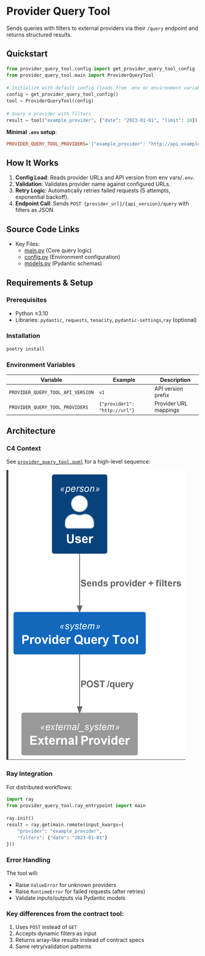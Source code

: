 # Provider Query Tool

Sends queries with filters to external providers via their `/query` endpoint and returns structured results.

## Quickstart

```python
from provider_query_tool.config import get_provider_query_tool_config
from provider_query_tool.main import ProviderQueryTool

# Initialize with default config (loads from .env or environment variables)
config = get_provider_query_tool_config()
tool = ProviderQueryTool(config)

# Query a provider with filters
result = tool("example_provider", {"date": "2023-01-01", "limit": 10})  # Returns {"result": [...]}
```

**Minimal `.env` setup**:
```ini
PROVIDER_QUERY_TOOL_PROVIDERS='{"example_provider": "http://api.example.com"}'
```

## How It Works

1. **Config Load**: Reads provider URLs and API version from env vars/`.env`.
2. **Validation**: Validates provider name against configured URLs.
3. **Retry Logic**: Automatically retries failed requests (5 attempts, exponential backoff).
4. **Endpoint Call**: Sends `POST {provider_url}/{api_version}/query` with filters as JSON.


## Source Code Links
- Key Files:
  - [main.py](https://github.com/prxs-ai/praxis-tool-examples/blob/main/tools/provider-query-tool/src/provider_query_tool/main.py) (Core query logic)
  - [config.py](https://github.com/prxs-ai/praxis-tool-examples/blob/main/tools/provider-query-tool/src/provider_query_tool/config.py) (Environment configuration)
  - [models.py](https://github.com/prxs-ai/praxis-tool-examples/blob/main/tools/provider-query-tool/src/provider_query_tool/models.py) (Pydantic schemas)

## Requirements & Setup

### Prerequisites
- Python ≥3.10
- Libraries: `pydantic`, `requests`, `tenacity`, `pydantic-settings`,`ray` (optional)

### Installation
```bash
poetry install
```

### Environment Variables
| Variable | Example | Description |
|----------|---------|-------------|
| `PROVIDER_QUERY_TOOL_API_VERSION` | `v1` | API version prefix |
| `PROVIDER_QUERY_TOOL_PROVIDERS` | `{"provider1": "http://url"}` | Provider URL mappings |

## Architecture

### C4 Context
See [`provider_query_tool.puml`](./images/diagrams/provider_query_tool/provider_query_tool.puml) for a high-level sequence:

![provider_query_tool.png](./images/diagrams/provider_query_tool/provider_query_tool.png)

### Ray Integration
For distributed workflows:
```python
import ray
from provider_query_tool.ray_entrypoint import main

ray.init()
result = ray.get(main.remote(input_kwargs={
    "provider": "example_provider",
    "filters": {"date": "2023-01-01"}
}))
```

### Error Handling
The tool will:
- Raise `ValueError` for unknown providers
- Raise `RuntimeError` for failed requests (after retries)
- Validate inputs/outputs via Pydantic models

### Key differences from the contract tool:
1. Uses `POST` instead of `GET`
2. Accepts dynamic filters as input
3. Returns array-like results instead of contract specs
4. Same retry/validation patterns
